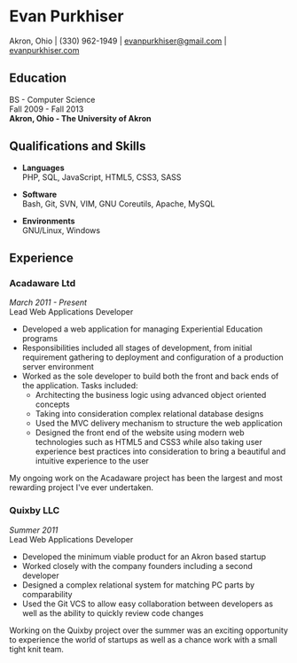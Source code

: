 # Evan Purkhiser

Akron, Ohio | (330) 962-1949 | evanpurkhiser@gmail.com | [evanpurkhiser.com](http://evanpurkhiser.com)

## Education

BS - Computer Science  
Fall 2009 - Fall 2013  
**Akron, Ohio - The University of Akron**

## Qualifications and Skills

 * **Languages**  
   PHP, SQL, JavaScript, HTML5, CSS3, SASS

 * **Software**  
   Bash, Git, SVN, VIM, GNU Coreutils, Apache, MySQL

 * **Environments**  
   GNU/Linux, Windows

## Experience

### Acadaware Ltd
*March 2011 - Present*  
Lead Web Applications Developer

 * Developed a web application for managing Experiential Education programs
 * Responsibilities included all stages of development, from initial requirement
   gathering to deployment and configuration of a production server environment
 * Worked as the sole developer to build both the front and back ends of the
   application. Tasks included:
   * Architecting the business logic using advanced object oriented concepts
   * Taking into consideration complex relational database designs
   * Used the MVC delivery mechanism to structure the web application
   * Designed the front end of the website using modern web technologies such as
     HTML5 and CSS3 while also taking user experience best practices into
     consideration to bring a beautiful and intuitive experience to the user

My ongoing work on the Acadaware project has been the largest and most
rewarding project I've ever undertaken.

### Quixby LLC
*Summer 2011*  
Lead Web Applications Developer

 * Developed the minimum viable product for an Akron based startup
 * Worked closely with the company founders including a second developer
 * Designed a complex relational system for matching PC parts by comparability
 * Used the Git VCS to allow easy collaboration between developers as well
   as the ability to quickly review code changes

Working on the Quixby project over the summer was an exciting opportunity to
experience the world of startups as well as a chance work with a small tight
knit team.

